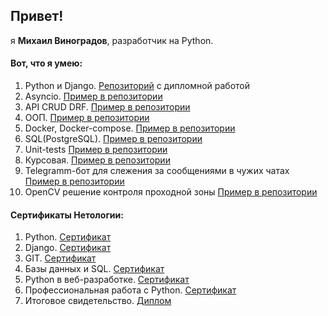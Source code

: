 Привет!
-

я **Михаил Виноградов**, разработчик на Python.
  
#### Вот, что я умею:
1. Python и Django. [Репозиторий][repo1] с дипломной работой
2. Asyncio. [Пример в репозитории][repo2]
3. API CRUD DRF. [Пример в репозитории][repo3]
4. ООП. [Пример в репозитории][repo4]
5. Docker, Docker-compose. [Пример в репозитории][repo5]
6. SQL(PostgreSQL). [Пример в репозитории][repo6]
7. Unit-tests [Пример в репозитории][repo7]
8. Курсовая. [Пример в репозитории][repo8]
9. Telegramm-бот для слежения за сообщениями в чужих чатах [Пример в репозитории][repo9]
10. OpenCV решение контроля проходной зоны [Пример в репозитории][repo10]
   
#### Сертификаты **Нетологии**:
1. Python. [Сертификат][cert1]
2. Django. [Сертификат][cert2]
3. GIT. [Сертификат][cert3]
4. Базы данных и SQL. [Сертификат][cert4]
5. Python в веб-разработке. [Сертификат][cert5]
6. Профессиональная работа с Python. [Сертификат][cert6]
7. Итоговое свидетельство. [Диплом][cert7]

[repo1]: https://github.com/ValdemarMo/ddp "дипломная работа"
[repo2]: https://github.com/ValdemarMo/hw_asyncio "Asincio"
[repo3]: https://github.com/ValdemarMo/hw_drf-intro "API CRUD DRF"
[repo4]: https://github.com/ValdemarMo/HW_OOP "ООП"
[repo5]: https://github.com/ValdemarMo/docker_hw_pt2/tree/main "Docker"
[repo6]: https://github.com/ValdemarMo/hw_PSQL-P "SQL(PostgreSQL)"
[repo7]: https://github.com/ValdemarMo/hw_tests/ "Unit-tests"
[repo8]: https://github.com/ValdemarMo/cp2201 "архивирование с VK"
[repo9]: https://github.com/ValdemarMo/TMonkey57 "следящий бот"
[repo10]: https://github.com/ValdemarMo/CVzoneControlPlan "OpenCV"

[cert1]: https://github.com/ValdemarMo/certificates/blob/main/certificate_P.pdf "Основы языка программирования Python"
[cert2]: https://github.com/ValdemarMo/certificates/blob/main/certificate_Dj.pdf "Django: создание функциональных веб-приложений"
[cert3]: https://github.com/ValdemarMo/certificates/blob/main/certificate_git.pdf "Git — система контроля версий"
[cert4]: https://github.com/ValdemarMo/certificates/blob/main/certificate_db.pdf "Базы данных для python-разработчиков"
[cert5]: https://github.com/ValdemarMo/certificates/blob/main/certificate_PWeb.pdf "Python в веб-разработке"
[cert6]: https://github.com/ValdemarMo/certificates/blob/main/certificate_PAdv.pdf "Профессиональная работа с Python"
[cert7]: https://github.com/ValdemarMo/certificates/blob/main/certificate_D.pdf "Диплом"
